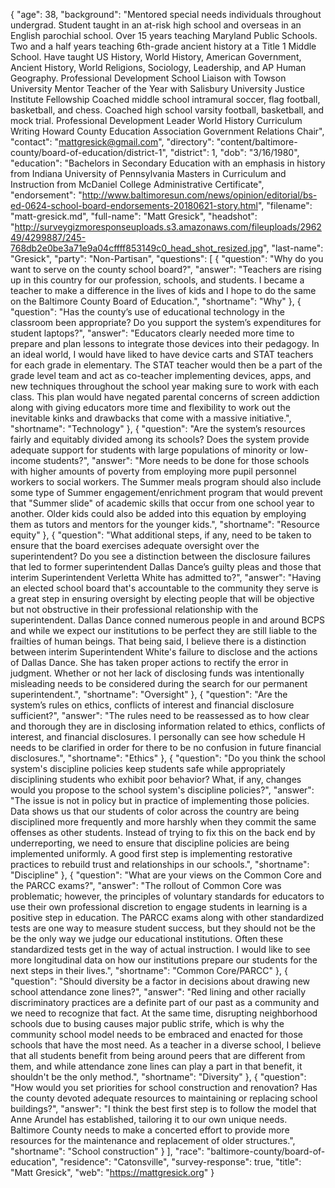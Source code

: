 {
  "age": 38,
  "background": "Mentored special needs individuals throughout undergrad. Student taught in an at-risk high school and overseas in an English parochial school. Over 15 years teaching Maryland Public Schools. Two and a half years teaching 6th-grade ancient history at a Title 1 Middle School. Have taught US History, World History, American Government, Ancient History, World Religions, Sociology, Leadership, and AP Human Geography. Professional Development School Liaison with Towson University Mentor Teacher of the Year with Salisbury University Justice Institute Fellowship Coached middle school intramural soccer, flag football, basketball, and chess. Coached high school varsity football, basketball, and mock trial. Professional Development Leader World History Curriculum Writing Howard County Education Association Government Relations Chair",
  "contact": "mattgresick@gmail.com",
  "directory": "content/baltimore-county/board-of-education/district-1",
  "district": 1,
  "dob": "3/16/1980",
  "education": "Bachelors in Secondary Education with an emphasis in history from Indiana University of Pennsylvania Masters in Curriculum and Instruction from McDaniel College Administrative Certificate",
  "endorsement": "http://www.baltimoresun.com/news/opinion/editorial/bs-ed-0624-school-board-endorsements-20180621-story.html",
  "filename": "matt-gresick.md",
  "full-name": "Matt Gresick",
  "headshot": "http://surveygizmoresponseuploads.s3.amazonaws.com/fileuploads/296249/4299887/245-768db2e0be3a71e9a04cffff853149c0_head_shot_resized.jpg",
  "last-name": "Gresick",
  "party": "Non-Partisan",
  "questions": [
    {
      "question": "Why do you want to serve on the county school board?",
      "answer": "Teachers are rising up in this country for our profession, schools, and students.  I became a teacher to make a difference in the lives of kids and I hope to do the same on the Baltimore County Board of Education.",
      "shortname": "Why"
    },
    {
      "question": "Has the county’s use of educational technology in the classroom been appropriate? Do you support the system’s expenditures for student laptops?",
      "answer": "Educators clearly needed more time to prepare and plan lessons to integrate those devices into their pedagogy.  In an ideal world, I would have liked to have device carts and STAT teachers for each grade in elementary.  The STAT teacher would then be a part of the grade level team and act as co-teacher implementing devices, apps, and new techniques throughout the school year making sure to work with each class.  This plan would have negated parental concerns of screen addiction along with giving educators more time and flexibility to work out the inevitable kinks and drawbacks that come with a massive initiative.",
      "shortname": "Technology"
    },
    {
      "question": "Are the system’s resources fairly and equitably divided among its schools? Does the system provide adequate support for students with large populations of minority or low-income students?",
      "answer": "More needs to be done for those schools with higher amounts of poverty from employing more pupil personnel workers to social workers.  The Summer meals program should also include some type of Summer engagement/enrichment program that would prevent that \"Summer slide\" of academic skills that occur from one school year to another.  Older kids could also be added into this equation by employing them as tutors and mentors for the younger kids.",
      "shortname": "Resource equity"
    },
    {
      "question": "What additional steps, if any, need to be taken to ensure that the board exercises adequate oversight over the superintendent? Do you see a distinction between the disclosure failures that led to former superintendent Dallas Dance’s guilty pleas and those that interim Superintendent Verletta White has admitted to?",
      "answer": "Having an elected school board that's accountable to the community they serve is a great step in ensuring oversight by electing people that will be objective but not obstructive in their professional relationship with the superintendent.  Dallas Dance conned numerous people in and around BCPS and while we expect our institutions to be perfect they are still liable to the frailties of human beings.  That being said, I believe there is a distinction between interim Superintendent White's failure to disclose and the actions of Dallas Dance.  She has taken proper actions to rectify the error in judgment.  Whether or not her lack of disclosing funds was intentionally misleading needs to be considered during the search for our permanent superintendent.",
      "shortname": "Oversight"
    },
    {
      "question": "Are the system’s rules on ethics, conflicts of interest and financial disclosure sufficient?",
      "answer": "The rules need to be reassessed as to how clear and thorough they are in disclosing information related to ethics, conflicts of interest, and financial disclosures.  I personally can see how schedule H needs to be clarified in order for there to be no confusion in future financial disclosures.",
      "shortname": "Ethics"
    },
    {
      "question": "Do you think the school system's discipline policies keep students safe while appropriately disciplining students who exhibit poor behavior? What, if any, changes would you propose to the school system's discipline policies?",
      "answer": "The issue is not in policy but in practice of implementing those policies.  Data shows us that our students of color across the country are being disciplined more frequently and more harshly when they commit the same offenses as other students. Instead of trying to fix this on the back end by underreporting, we need to ensure that discipline policies are being implemented uniformly. A good first step is implementing restorative practices to rebuild trust and relationships in our schools.",
      "shortname": "Discipline"
    },
    {
      "question": "What are your views on the Common Core and the PARCC exams?",
      "answer": "The rollout of Common Core was problematic; however, the principles of voluntary standards for educators to use their own professional discretion to engage students in learning is a positive step in education.  The PARCC exams along with other standardized tests are one way to measure student success, but they should not be the be the only way we judge our educational institutions. Often these standardized tests get in the way of actual instruction. I would like to see more longitudinal data on how our institutions prepare our students for the next steps in their lives.",
      "shortname": "Common Core/PARCC"
    },
    {
      "question": "Should diversity be a factor in decisions about drawing new school attendance zone lines?",
      "answer": "Red lining and other racially discriminatory practices are a definite part of our past as a community and we need to recognize that fact.  At the same time, disrupting neighborhood schools due to busing causes major public strife, which is why the community school model needs to be embraced and enacted for those schools that have the most need.  As a teacher in a diverse school, I believe that all students benefit from being around peers that are different from them, and while attendance zone lines can play a part in that benefit, it shouldn't be the only method.",
      "shortname": "Diversity"
    },
    {
      "question": "How would you set priorities for school construction and renovation? Has the county devoted adequate resources to maintaining or replacing school buildings?",
      "answer": "I think the best first step is to follow the model that Anne Arundel has established, tailoring it to our own unique needs.  Baltimore County needs to make a concerted effort to provide more resources for the maintenance and replacement of older structures.",
      "shortname": "School construction"
    }
  ],
  "race": "baltimore-county/board-of-education",
  "residence": "Catonsville",
  "survey-response": true,
  "title": "Matt Gresick",
  "web": "https://mattgresick.org"
}
